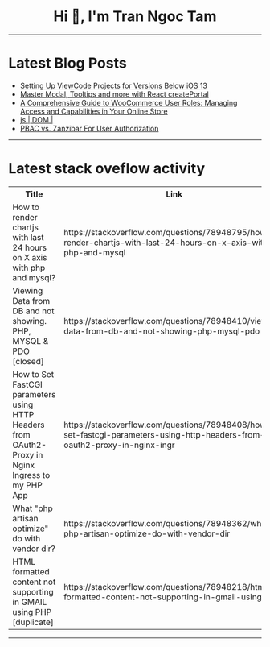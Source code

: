 <h1 align="center">Hi 👋, I'm Tran Ngoc Tam</h1>

---

# Latest Blog Posts 
<!-- BLOG-POST-LIST:START -->
- [Setting Up ViewCode Projects for Versions Below iOS 13](https://dev.to/gguedes/setting-up-viewcode-projects-for-versions-below-ios-13-inh)
- [Master Modal, Tooltips and more with React createPortal](https://dev.to/kada/master-modal-tooltips-and-more-with-react-createportal-2h9o)
- [A Comprehensive Guide to WooCommerce User Roles: Managing Access and Capabilities in Your Online Store](https://dev.to/stevejacob45678/a-comprehensive-guide-to-woocommerce-user-roles-managing-access-and-capabilities-in-your-online-store-4bl)
- [js | DOM |](https://dev.to/ranjith_jr_fbf2e375879b08/js-dom--2pn5)
- [PBAC vs. Zanzibar For User Authorization](https://dev.to/cerbosdev/pbac-vs-zanzibar-for-user-authorization-5h0d)
<!-- BLOG-POST-LIST:END -->

---

# Latest stack oveflow activity
<table>
  <tr><th>Title</th><th>Link</th></tr>
  <!-- STACKOVERFLOW:START --><tr><td>How to render chartjs with last 24 hours on X axis with php and mysql?</td><td>https://stackoverflow.com/questions/78948795/how-to-render-chartjs-with-last-24-hours-on-x-axis-with-php-and-mysql</td></tr><tr><td>Viewing Data from DB and not showing. PHP, MYSQL &amp; PDO [closed]</td><td>https://stackoverflow.com/questions/78948410/viewing-data-from-db-and-not-showing-php-mysql-pdo</td></tr><tr><td>How to Set FastCGI parameters using HTTP Headers from OAuth2-Proxy in Nginx Ingress to my PHP App</td><td>https://stackoverflow.com/questions/78948408/how-to-set-fastcgi-parameters-using-http-headers-from-oauth2-proxy-in-nginx-ingr</td></tr><tr><td>What &quot;php artisan optimize&quot; do with vendor dir?</td><td>https://stackoverflow.com/questions/78948362/what-php-artisan-optimize-do-with-vendor-dir</td></tr><tr><td>HTML formatted content not supporting in GMAIL using PHP [duplicate]</td><td>https://stackoverflow.com/questions/78948218/html-formatted-content-not-supporting-in-gmail-using-php</td></tr><!-- STACKOVERFLOW:END -->
</table>

---


